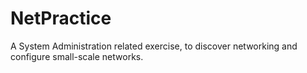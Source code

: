 # NetPractice
A System Administration related exercise, to discover networking and configure small-scale networks.
